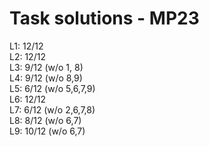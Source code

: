 # Task solutions - MP23

L1: 12/12       
L2: 12/12       
L3: 9/12 (w/o 1, 8)             
L4: 9/12 (w/o 8,9)                     
L5: 6/12 (w/o 5,6,7,9)              
L6: 12/12           
L7: 6/12 (w/o 2,6,7,8)          
L8: 8/12 (w/o 6,7)                 
L9: 10/12 (w/o 6,7)             